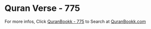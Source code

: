 # Quran Verse - 775 

For more infos, Click [QuranBookk - 775](https://www.quranbookk.com/quran/search?q=775) to Search at [QuranBookk.com](http://quranbookk.com/)